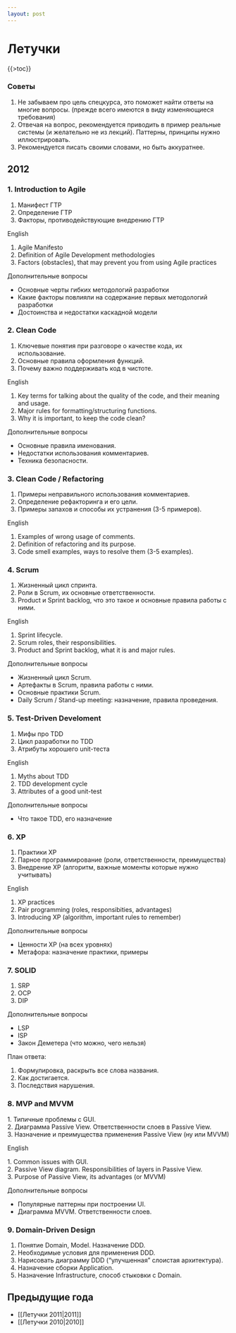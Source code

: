 ```yaml
---
layout: post
---
```


Летучки
=======

{{\>toc}}

### Советы

1.  Не забываем про цель спецкурса, это поможет найти ответы на многие
    вопросы. (прежде всего имеются в виду изменяющиеся требования)
2.  Отвечая на вопрос, рекомендуется приводить в пример реальные системы
    (и желательно не из лекций). Паттерны, принципы нужно
    иллюстрировать.
3.  Рекомендуется писать своими словами, но быть аккуратнее.

2012
----

### 1. Introduction to Agile

1.  Манифест ГТР
2.  Определение ГТР
3.  Факторы, противодействующие внедрению ГТР

English

1.  Agile Manifesto
2.  Definition of Agile Development methodologies
3.  Factors (obstacles), that may prevent you from using Agile practices

Дополнительные вопросы

-   Основные черты гибких методологий разработки
-   Какие факторы повлияли на содержание первых методологий разработки
-   Достоинства и недостатки каскадной модели

### 2. Clean Code

1.  Ключевые понятия при разговоре о качестве кода, их использование.
2.  Основные правила оформления функций.
3.  Почему важно поддерживать код в чистоте.

English

1.  Key terms for talking about the quality of the code, and their
    meaning and usage.
2.  Major rules for formatting/structuring functions.
3.  Why it is important, to keep the code clean?

Дополнительные вопросы

-   Основные правила именования.
-   Недостатки использования комментариев.
-   Техника безопасности.

### 3. Clean Code / Refactoring

1.  Примеры неправильного использования комментариев.
2.  Определение рефакторинга и его цели.
3.  Примеры запахов и способы их устранения (3-5 примеров).

English

1.  Examples of wrong usage of comments.
2.  Definition of refactoring and its purpose.
3.  Code smell examples, ways to resolve them (3-5 examples).

### 4. Scrum

1.  Жизненный цикл спринта.
2.  Роли в Scrum, их основные ответственности.
3.  Product и Sprint backlog, что это такое и основные правила работы с
    ними.

English

1.  Sprint lifecycle.
2.  Scrum roles, their responsibilities.
3.  Product and Sprint backlog, what it is and major rules.

Дополнительные вопросы

-   Жизненный цикл Scrum.
-   Артефакты в Scrum, правила работы с ними.
-   Основные практики Scrum.
-   Daily Scrum / Stand-up meeting: назначение, правила проведения.

### 5. Test-Driven Develoment

1.  Мифы про TDD
2.  Цикл разработки по TDD
3.  Атрибуты хорошего unit-теста

English

1.  Myths about TDD
2.  TDD development cycle
3.  Attributes of a good unit-test

Дополнительные вопросы

-   Что такое TDD, его назначение

### 6. XP

1.  Практики XP
2.  Парное программирование (роли, ответственности, преимущества)
3.  Внедрение XP (алгоритм, важные моменты которые нужно учитывать)

English

1.  XP practices
2.  Pair programming (roles, responsibities, advantages)
3.  Introducing XP (algorithm, important rules to remember)

Дополнительные вопросы

-   Ценности XP (на всех уровнях)
-   Метафора: назначение практики, примеры

### 7. SOLID

1.  SRP
2.  OCP
3.  DIP

Дополнительные вопросы

-   LSP
-   ISP
-   Закон Деметера (что можно, чего нельзя)

План ответа:

1.  Формулировка, раскрыть все слова названия.
2.  Как достигается.
3.  Последствия нарушения.

### 8. MVP and MVVM

​1. Типичные проблемы с GUI.\
2. Диаграмма Passive View. Ответственности слоев в Passive View.\
3. Назначение и преимущества применения Passive View (ну или MVVM)

English

​1. Common issues with GUI.\
2. Passive View diagram. Responsibilities of layers in Passive View.\
3. Purpose of Passive View, its advantages (or MVVM)

Дополнительные вопросы

-   Популярные паттерны при построении UI.
-   Диаграмма MVVM. Ответственности слоев.

### 9. Domain-Driven Design

1.  Понятие Domain, Model. Назначение DDD.
2.  Необходимые условия для применения DDD.
3.  Нарисовать диаграмму DDD (“улучшенная” слоистая архитектура).
4.  Назначение сборки Application.
5.  Назначение Infrastructure, способ стыковки с Domain.

Предыдущие года
---------------

-   [[Летучки 2011|2011]]
-   [[Летучки 2010|2010]]

